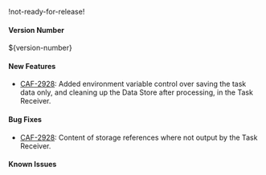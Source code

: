 !not-ready-for-release!

#### Version Number
${version-number}

#### New Features
- [CAF-2928](https://jira.autonomy.com/browse/CAF-2928): Added environment variable control over saving the task data only, and cleaning up the Data Store after processing, in the Task Receiver.

#### Bug Fixes
- [CAF-2928](https://jira.autonomy.com/browse/CAF-2928): Content of storage references where not output by the Task Receiver.

#### Known Issues
